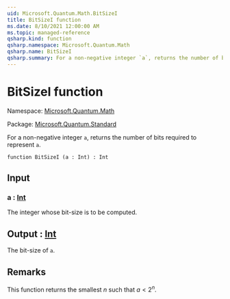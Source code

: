 ```yaml
---
uid: Microsoft.Quantum.Math.BitSizeI
title: BitSizeI function
ms.date: 8/10/2021 12:00:00 AM
ms.topic: managed-reference
qsharp.kind: function
qsharp.namespace: Microsoft.Quantum.Math
qsharp.name: BitSizeI
qsharp.summary: For a non-negative integer `a`, returns the number of bits required to represent `a`.
---
```


# BitSizeI function

Namespace: [Microsoft.Quantum.Math](xref:Microsoft.Quantum.Math)

Package: [Microsoft.Quantum.Standard](https://nuget.org/packages/Microsoft.Quantum.Standard)


For a non-negative integer `a`, returns the number of bits required to represent `a`.

```qsharp
function BitSizeI (a : Int) : Int
```


## Input

### a : [Int](xref:microsoft.quantum.qsharp.valueliterals#int-literals)

The integer whose bit-size is to be computed.



## Output : [Int](xref:microsoft.quantum.qsharp.valueliterals#int-literals)

The bit-size of `a`.

## Remarks

This function returns the smallest $n$ such that $a < 2^n$.